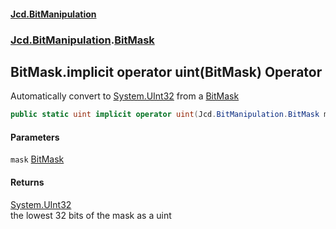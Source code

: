 #### [Jcd.BitManipulation](index.md 'index')
### [Jcd.BitManipulation](Jcd.BitManipulation.md 'Jcd.BitManipulation').[BitMask](Jcd.BitManipulation.BitMask.md 'Jcd.BitManipulation.BitMask')

## BitMask.implicit operator uint(BitMask) Operator

Automatically convert to [System.UInt32](https://docs.microsoft.com/en-us/dotnet/api/System.UInt32 'System.UInt32') from a [BitMask](Jcd.BitManipulation.BitMask.md 'Jcd.BitManipulation.BitMask')

```csharp
public static uint implicit operator uint(Jcd.BitManipulation.BitMask mask);
```
#### Parameters

<a name='Jcd.BitManipulation.BitMask.op_Implicituint(Jcd.BitManipulation.BitMask).mask'></a>

`mask` [BitMask](Jcd.BitManipulation.BitMask.md 'Jcd.BitManipulation.BitMask')

#### Returns
[System.UInt32](https://docs.microsoft.com/en-us/dotnet/api/System.UInt32 'System.UInt32')  
the lowest 32 bits of the mask as a uint
